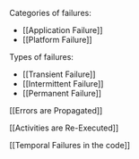 Categories of failures:
- [[Application Failure]]
- [[Platform Failure]]

Types of failures:
- [[Transient Failure]]
- [[Intermittent Failure]]
- [[Permanent Failure]]

[[Errors are Propagated]]

[[Activities are Re-Executed]]

[[Temporal Failures in the code]]
